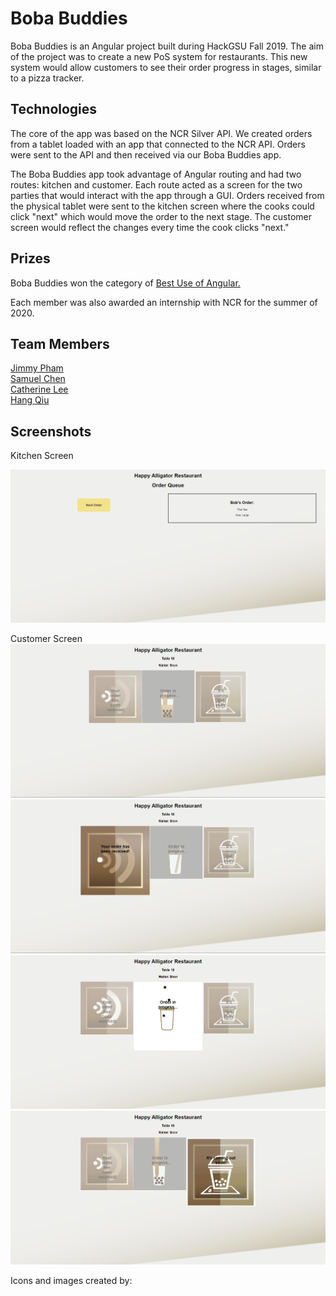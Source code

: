 # Boba Buddies

Boba Buddies is an Angular project built during HackGSU Fall 2019. The aim of the project was to create a new PoS system for restaurants. This new system would allow customers to see their order progress in stages, similar to a pizza tracker.

## Technologies 

The core of the app was based on the NCR Silver API. We created orders from a tablet loaded with an app that connected to the NCR API. Orders were sent to the API and then received via our Boba Buddies app.

The Boba Buddies app took advantage of Angular routing and had two routes: kitchen and customer. Each route acted as a screen for the two parties that would interact with the app through a GUI. Orders received from the physical tablet were sent to the kitchen screen where the cooks could click "next" which would move the order to the next stage. The customer screen would reflect the changes every time the cook clicks "next."

## Prizes

Boba Buddies won the category of [Best Use of Angular.](https://devpost.com/software/boba-buddies)

Each member was also awarded an internship with NCR for the summer of 2020.

## Team Members

[Jimmy Pham](https://github.com/jpham197)<br>
[Samuel Chen](https://github.com/WoShiSam)<br>
[Catherine Lee](https://github.com/itscatherinelee)<br>
[Hang Qiu](https://github.com/924920329)<br>

## Screenshots

Kitchen Screen

![Kitchen Screen](/Screenshots/Kitchen_0.png)

Customer Screen
![Customer_0](/Screenshots/Customer_0.png)
![Customer_1](/Screenshots/Customer_1.png)
![Customer_2](/Screenshots/Customer_2.png)
![Customer_3](/Screenshots/Customer_3.png)

Icons and images created by:
[]()<br>
[]()<br>
[]()<br>
